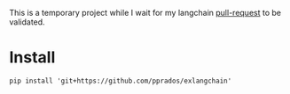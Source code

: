 This is a temporary project while I wait for my langchain 
[pull-request](https://github.com/hwchase17/langchain/pull/5135) 
to be validated.

# Install
```
pip install 'git+https://github.com/pprados/exlangchain'
```
